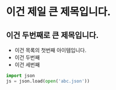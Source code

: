 # 이건 제일 큰 제목입니다.
## 이건 두번째로 큰 제목입니다.

- 이건 목록의 첫번째 아이템입니다.
- 이건 두번째
- 이건 세번째

```python
import json
js = json.load(open('abc.json'))
```

